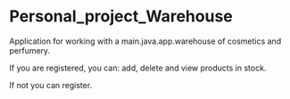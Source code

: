 # Personal_project_Warehouse
Application for working with a main.java.app.warehouse of cosmetics and perfumery.

If you are registered, you can:
add, delete and view products in stock.

If not you can register.
